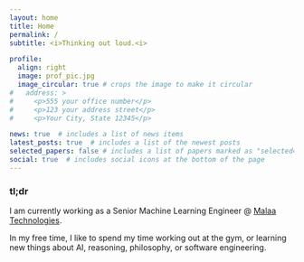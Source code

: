 ```yaml
---
layout: home
title: Home
permalink: /
subtitle: <i>Thinking out loud.<i>

profile:
  align: right
  image: prof_pic.jpg
  image_circular: true # crops the image to make it circular
#   address: >
#     <p>555 your office number</p>
#     <p>123 your address street</p>
#     <p>Your City, State 12345</p>

news: true  # includes a list of news items
latest_posts: true  # includes a list of the newest posts
selected_papers: false # includes a list of papers marked as "selected={true}"
social: true  # includes social icons at the bottom of the page
---
```


### tl;dr

I am currently working as a Senior Machine Learning Engineer @ [Malaa Technologies](https://malaa.tech).

In my free time, I like to spend my time working out at the gym, or learning new things about AI, reasoning, philosophy, or software engineering.